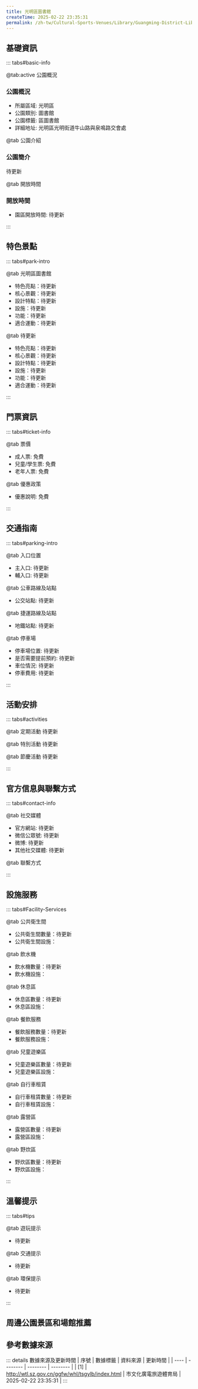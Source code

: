 ```yaml
---
title: 光明區圖書館
createTime: 2025-02-22 23:35:31
permalink: /zh-tw/Cultural-Sports-Venues/Library/Guangming-District-Library/
---
```



<script setup>
import ImageSwiper from '/.vuepress/theme/components/ImageSwiper.vue'
// 轮播图数据
const swiperItems = [
    {
                link: 'https://cn.bing.com/th?id=OHR.AlfanzinaLighthouse_ZH-CN9704515669_1920x1080.webp',
                title: '光明區圖書館',
                description: '待更新...',
                author: '市文化廣電旅遊體育局',
                date: '2025/02/23'
                },
  {
                link: 'https://cn.bing.com/th?id=OHR.AlfanzinaLighthouse_ZH-CN9704515669_1920x1080.webp',
                title: '光明區圖書館',
                description: '待更新...',
                author: '市文化廣電旅遊體育局',
                date: '2025/02/23'
                }
]
// 配置项
const swiperConfig = {
  height: 500,
  showInfo: true
}
</script>
<!-- 轮播图组件 -->
<ImageSwiper :items="swiperItems" :config="swiperConfig" />



## 基礎資訊

::: tabs#basic-info

@tab:active 公園概況
### 公園概況
- 所屬區域: 光明區
- 公園類別: 圖書館
- 公園標籤: 區圖書館
- 詳細地址: 光明區光明街道牛山路與泉鳴路交會處

@tab 公園介紹
### 公園簡介
待更新

@tab 開放時間
### 開放時間
- 園區開放時間: 待更新

:::

## 特色景點

::: tabs#park-intro

@tab 光明區圖書館
<ImageCard
image="https://cn.bing.com/th?id=OHR.AlfanzinaLighthouse_ZH-CN9704515669_1920x1080.webp"
    title="光明區圖書館"
    description="待更新"
    date=""
    author="市文化廣電旅遊體育局"
/>


- 特色亮點：待更新
- 核心景觀：待更新
- 設計特點：待更新
- 設施：待更新
- 功能：待更新
- 適合運動：待更新

@tab 待更新
<ImageCard
image="https://cn.bing.com/th?id=OHR.AlfanzinaLighthouse_ZH-CN9704515669_1920x1080.webp"
    title="光明區圖書館"
    description="待更新"
    date=""
    author="市文化廣電旅遊體育局"
/>


- 特色亮點：待更新
- 核心景觀：待更新
- 設計特點：待更新
- 設施：待更新
- 功能：待更新
- 適合運動：待更新

:::

## 門票資訊

::: tabs#ticket-info

@tab 票價
- 成人票: 免費
- 兒童/學生票: 免費
- 老年人票: 免費

@tab 優惠政策
- 優惠說明: 免費

:::

## 交通指南

::: tabs#parking-intro

@tab 入口位置
- 主入口: 待更新
- 輔入口: 待更新

@tab 公車路線及站點
- 公交站點: 待更新

@tab 捷運路線及站點
- 地鐵站點: 待更新

@tab 停車場
- 停車場位置: 待更新
- 是否需要提前預約: 待更新
- 車位情況: 待更新
- 停車費用: 待更新

:::

## 活動安排

::: tabs#activities

@tab 定期活動
待更新

@tab 特別活動
待更新

@tab 節慶活動
待更新

:::

## 官方信息與聯繫方式

::: tabs#contact-info

@tab 社交媒體
- 官方網站: 待更新
- 微信公眾號: 待更新
- 微博: 待更新
- 其他社交媒體: 待更新

@tab 聯繫方式

:::

## 設施服務

::: tabs#Facility-Services

@tab 公共衛生間
- 公共衛生間數量：待更新
- 公共衛生間設施：

@tab 飲水機
- 飲水機數量：待更新
- 飲水機設施：

@tab 休息區
- 休息區數量：待更新
- 休息區設施：

@tab 餐飲服務
- 餐飲服務數量：待更新
- 餐飲服務設施：

@tab 兒童遊樂區
- 兒童遊樂區數量：待更新
- 兒童遊樂區設施：

@tab 自行車租賃
- 自行車租賃數量：待更新
- 自行車租賃設施：

@tab 露營區
- 露營區數量：待更新
- 露營區設施：

@tab 野炊區
- 野炊區數量：待更新
- 野炊區設施：

:::

## 溫馨提示

::: tabs#tips

@tab 遊玩提示
- 待更新

@tab 交通提示
- 待更新

@tab 環保提示
- 待更新

:::

## 周邊公園景區和場館推薦

<CardGrid>
  <ImageCard
        image="https://www.sz.gov.cn/img/4/4098/4098147/11131175.png"
        title="南山圖書館"
        description="南山圖書館始終堅持'讀者第一」、'以服務為本」的概念，以多元化服務吸引讀者，以文明服務創造效益。溫馨舒適的閱讀空間、多采多姿的讀者活動，吸引了大批讀者到館。南山圖書館設有兒童閱覽室、親子閱覽室、報紙閱覽室、社科閱覽室、自然科學閱覽室、文學閱覽室、經典書屋、電子閱覽室以及自修室等，從低幼兒童、學齡兒童、中學生，到成人讀者、老年讀者，南圖群體不斷拓寬服務的讀者，滿足不同讀者的閱讀需求。"
        href="/zh-tw/Cultural-Sports-Venues/Library/Guangming-District-Children's-Library/"
        author="待更新"
        date="2025/01/02"
      />
      <ImageCard
        image="https://www.sz.gov.cn/img/4/4098/4098147/11131175.png"
        title="南山圖書館"
        description="南山圖書館始終堅持'讀者第一」、'以服務為本」的概念，以多元化服務吸引讀者，以文明服務創造效益。溫馨舒適的閱讀空間、多采多姿的讀者活動，吸引了大批讀者到館。南山圖書館設有兒童閱覽室、親子閱覽室、報紙閱覽室、社科閱覽室、自然科學閱覽室、文學閱覽室、經典書屋、電子閱覽室以及自修室等，從低幼兒童、學齡兒童、中學生，到成人讀者、老年讀者，南圖群體不斷拓寬服務的讀者，滿足不同讀者的閱讀需求。"
        href="/zh-tw/Cultural-Sports-Venues/Library/Guangming-District-Children's-Library/"
        author="待更新"
        date="2025/01/02"
      />
    </CardGrid>


## 參考數據來源

::: details 數據來源及更新時間
| 序號 | 數據標籤 | 資料來源 | 更新時間 |
| ---- | -------- | -------- | -------- |
| [1] | http://wtl.sz.gov.cn/ggfw/whl/tsgylb/index.html | 市文化廣電旅遊體育局 | 2025-02-22 23:35:31 |
:::


